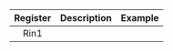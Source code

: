 | Register | Description | Example |
| :------: | :---------: | :-----: |
|      Rin1    |             |         |